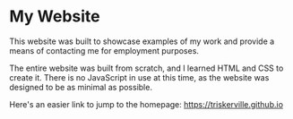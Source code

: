 # My Website
This website was built to showcase examples of my work and provide a means of contacting me for employment purposes.

The entire website was built from scratch, and I learned HTML and CSS to create it. There is no JavaScript in use at this time, as the website was designed to be as minimal as possible.

Here's an easier link to jump to the homepage: <https://triskerville.github.io>
